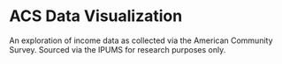 # ACS Data Visualization
An exploration of income data as collected via the American Community Survey.
Sourced via the IPUMS for research purposes only.

